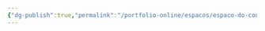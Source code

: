 ```yaml
---
{"dg-publish":true,"permalink":"/portfolio-online/espacos/espaco-do-conhecimento-ufmg/","tags":["💼/📍"],"created":"2024-02-05T11:59:48.525-03:00","updated":"2024-02-05T18:55:44.565-03:00"}
---
```


